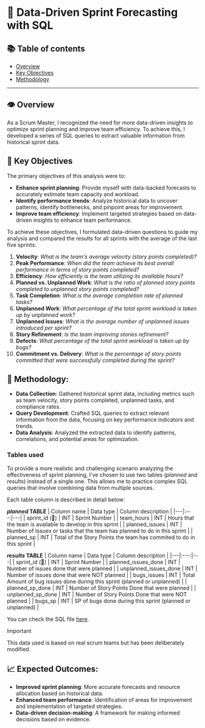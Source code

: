 # :mag_right: Data-Driven Sprint Forecasting with SQL

## 📚 Table of contents

- [Overview](#overview)
- [Key Objectives](#key-objectives)
- [Methodology](#methodology)

***

## :eye: Overview

As a Scrum Master, I recognized the need for more data-driven insights to optimize sprint planning and improve team efficiency. To achieve this, I developed a series of SQL queries to extract valuable information from historical sprint data.

## 🎯 Key Objectives

The primary objectives of this analysis were to:

- **Enhance sprint planning**: Provide myself with data-backed forecasts to accurately estimate team capacity and workload.
- **Identify performance trends**: Analyze historical data to uncover patterns, identify bottlenecks, and pinpoint areas for improvement.
- **Improve team efficiency**: Implement targeted strategies based on data-driven insights to enhance team performance.

To achieve these objectives, I formulated data-driven questions to guide my analysis and compared the results for all sprints with the average of the last five sprints:

1. **Velocity**: _What is the team's average velocity (story points completed)?_
2. **Peak Performance**: _When did the team achieve its best overall performance in terms of story points completed?_ 
3. **Efficiency**: _How efficiently is the team utilizing its available hours?_
4. **Planned vs. Unplanned Work**: _What is the ratio of planned story points completed to unplanned story points completed?_ 
5. **Task Completion**: _What is the average completion rate of planned tasks?_
6. **Unplanned Work**: _What percentage of the total sprint workload is taken up by unplanned work?_
7. **Unplanned Issues**: _What is the average number of unplanned issues introduced per sprint?_ 
8. **Story Refinement**: _Is the team improving stories refinement?_
9. **Defects**: _What percentage of the total sprint workload is taken up by bugs?_
10. **Commitment vs. Delivery**: _What is the percentage of story points committed that were successfully completed during the sprint?_ 


## 📖 Methodology:

- **Data Collection**: Gathered historical sprint data, including metrics such as team velocity, story points completed, unplanned tasks, and compliance rates.
- **Query Development**: Crafted SQL queries to extract relevant information from the data, focusing on key performance indicators and trends.
- **Data Analysis**: Analyzed the extracted data to identify patterns, correlations, and potential areas for optimization.

### Tables used

To provide a more realistic and challenging scenario analyzing the effectiveness of sprint planning, I've chosen to use two tables (_planned_ and _results_) instead of a single one. This allows me to practice complex SQL queries that involve combining data from multiple sources.

Each table column is described in detail below:

**_planned_ TABLE**
| Column name | Data type | Column description |
|---|:---:|---|
| sprint_id (🔑) | INT | Sprint Number | 
| team_hours | INT | Hours that the team is available to develop in this sprint |
| planned_issues | INT | Number of Issues or tasks that the team has planned to do in this sprint |
| planned_sp | INT | Total of the Story Points the team has commited to do in this sprint |


**_results_ TABLE**
| Column name | Data type | Column description |
|---|:---:|---|
| sprint_id (🔑) | INT | Sprint Number | 
| planned_issues_done | INT | Number of issues done that were planned |
| unplanned_issues_done | INT | Number of issues done that were NOT planned |
| bugs_issues | INT | Total Amount of bug issues done during this sprint (planned or unplanned) |
| planned_sp_done	| INT | Number of Story Points Done that were planned |
| unplanned_sp_done | INT | Number of Story Points Done that were NOT planned |
| bugs_sp | INT | SP of bugs done during this sprint (planned or unplanned) |

You can check the SQL file [here](https://github.com/XaviVelasco/).

> [!IMPORTANT]
> This data used is based on real scrum teams but has been deliberately modified.

## 📈 Expected Outcomes:

- **Improved sprint planning**: More accurate forecasts and resource allocation based on historical data.
- **Enhanced team performance**: Identification of areas for improvement and implementation of targeted strategies.
- **Data-driven decision-making**: A framework for making informed decisions based on evidence.

